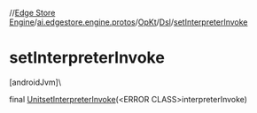 //[Edge Store Engine](../../../../index.md)/[ai.edgestore.engine.protos](../../index.md)/[OpKt](../index.md)/[Dsl](index.md)/[setInterpreterInvoke](set-interpreter-invoke.md)

# setInterpreterInvoke

[androidJvm]\

final [Unit](https://kotlinlang.org/api/latest/jvm/stdlib/kotlin/-unit/index.html)[setInterpreterInvoke](set-interpreter-invoke.md)(&lt;ERROR CLASS&gt;interpreterInvoke)
